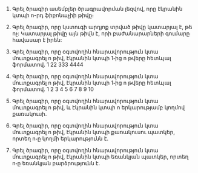 1) Գրել ծրագիր ասեմբլեր ծրագրավորման լեզվով, որը էկրանին կտպի n-րդ ֆիբոնաչիի թիվը։

2) Գրել ծրագիր, որը կստուգի արդյոք տրված թիվը կատարյալ է, թե ոչ: Կատարյալ թիվը այն թիվն է, որի բաժանարարների գումարը հավասար է իրեն:

3) Գրել ծրագիր, որը օգտվողին հնարավորություն կտա մուտքագրել n թիվ, էկրանին կտպի 1֊ից n թվերը հետևյալ ֆորմատով․
 1
 22
 333
 4444

4) Գրել ծրագիր, որը օգտվողին հնարավորություն կտա մուտքագրել n թիվ, էկրանին կտպի 1֊ից n թվերը հետևյալ ֆորմատով․
 1
 2 3
 4 5 6
 7 8 9 10

5) Գրել ծրագիր, որը օգտվողին հնարավորություն կտա մուտքագրել n թիվ, և էկրանին կտպի n երկարությամբ կողմով քառակուսի.

6) Գրել ծրագիր, որը օգտվողին հնարավորություն կտա մուտքագրել n թիվ, էկրանին կտպի քառակուսու պատկեր, որտեղ n֊ը կողմի երկարությունն է․ 

7) Գրել ծրագիր, որը օգտվողին հնարավորություն կտա մուտքագրել n թիվ, էկրանին կտպի եռանկյան պատկեր, որտեղ n֊ը եռանկյան բարձրությունն է․

